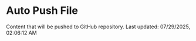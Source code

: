 # Auto Push File

Content that will be pushed to GitHub repository.
Last updated: 07/29/2025, 02:06:12 AM
